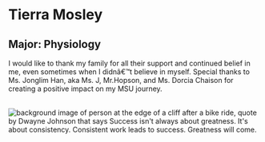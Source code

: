 # Tierra Mosley

## Major: Physiology

I would like to thank my family for all their support and continued belief in me, even sometimes when I didnâ€™t believe in myself. Special thanks to Ms. Jonglim Han, aka Ms. J, Mr.Hopson, and Ms. Dorcia Chaison for creating a positive impact on my MSU journey.

<img class="markdownImage" src="./markdownAssetPath/Congrats-from-LBC.png" alt=""/>


<img class="markdownImage" src="./markdownAssetPath/tm-mosley-pic.png" alt=""/>


<img class="markdownImage" src="./markdownAssetPath/tm-mosley-from-barb.jpeg" alt="background image of person at the edge of a cliff after a bike ride, quote by Dwayne Johnson that says Success isn't always about greatness. It's about consistency. Consistent work leads to success. Greatness will come."/>
